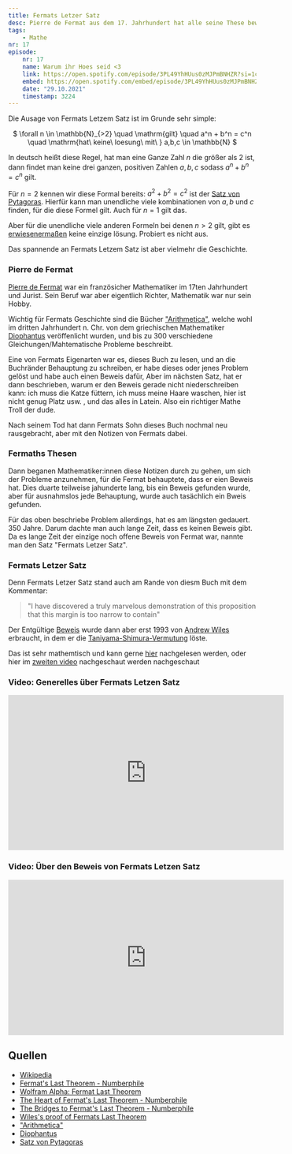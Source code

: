 ```yaml
---
title: Fermats Letzer Satz
desc: Pierre de Fermat aus dem 17. Jahrhundert hat alle seine These bewiesen, nur seine letze nicht. Der Beweis für sein letezts Theorem lies 358 Jahre auf sich warten.
tags:
    - Mathe
nr: 17
episode:
    nr: 17
    name: Warum ihr Hoes seid <3
    link: https://open.spotify.com/episode/3PL49YhHUus0zMJPmBNHZR?si=1ce271b06164439f
    embed: https://open.spotify.com/embed/episode/3PL49YhHUus0zMJPmBNHZR?theme=0&t=3224
    date: "29.10.2021"
    timestamp: 3224
---
```


Die Ausage von Fermats Letzem Satz ist im Grunde sehr simple:
<center>

$ \forall n \in \mathbb{N}_{>2} \quad \mathrm{gilt} \quad a^n + b^n = c^n \quad \mathrm{hat\ keine\ loesung\ mit\ } a,b,c \in \mathbb{N} $

</center>

In deutsch heißt diese Regel, hat man eine Ganze Zahl $n$ die größer als 2 ist, dann findet man keine drei ganzen, positiven Zahlen $a,b,c$ sodass $a^n + b^n = c^n$ gilt.

Für $n=2$ kennen wir diese Formal bereits: $a^2 + b^2 = c^2$ ist der [Satz von Pytagoras](https://de.wikipedia.org/wiki/Satz_des_Pythagoras). Hierfür kann man unendliche viele kombinationen von $a,b$ und $c$ finden, für die diese Formel gilt.
Auch für $n=1$ gilt das.

Aber für die unendliche viele anderen Formeln bei denen $n>2$ gilt, gibt es [erwiesenermaßen](https://en.wikipedia.org/wiki/Wiles%27s_proof_of_Fermat%27s_Last_Theorem) keine einzige lösung. Probiert es nicht aus.

Das spannende an Fermats Letzem Satz ist aber vielmehr die Geschichte.

### Pierre de Fermat
[Pierre de Fermat](https://de.wikipedia.org/wiki/Pierre_de_Fermat) war ein französicher Mathematiker im 17ten Jahrhundert und Jurist.
Sein Beruf war aber eigentlich Richter, Mathematik war nur sein Hobby.

Wichtig für Fermats Geschichte sind die Bücher ["Arithmetica"](https://en.wikipedia.org/wiki/Arithmetica), welche wohl im dritten Jahrhundert n. Chr. von dem griechischen Mathematiker [Diophantus](https://en.wikipedia.org/wiki/Diophantus) veröffenlicht wurden, und bis zu 300 verschiedene Gleichungen/Mahtematische Probleme beschreibt.

Eine von Fermats Eigenarten war es, dieses Buch zu lesen, und an die Buchränder Behauptung zu schreiben, er habe dieses oder jenes Problem gelöst und habe auch einen Beweis dafür, Aber im nächsten Satz, hat er dann beschrieben, warum er den Beweis gerade nicht niederschreiben kann: ich muss die Katze füttern, ich muss meine Haare waschen, hier ist nicht genug Platz usw. , und das alles in Latein.
Also ein richtiger Mathe Troll der dude.

Nach seinem Tod hat dann Fermats Sohn dieses Buch nochmal neu rausgebracht, aber mit den Notizen von Fermats dabei.

### Fermaths Thesen
Dann beganen Mathematiker:innen diese Notizen durch zu gehen, um sich der Probleme anzunehmen, für die Fermat behauptete, dass er eien Beweis hat.
Dies duarte teilweise jahunderte lang, bis ein Beweis gefunden wurde, aber für ausnahmslos jede Behauptung, wurde auch tasächlich ein Bweis gefunden. 

Für das oben beschriebe Problem allerdings, hat es am längsten gedauert. 350 Jahre. Darum dachte man auch lange Zeit, dass es keinen Beweis gibt.
Da es lange Zeit der einzige noch offene Beweis von Fermat war, nannte man den Satz "Fermats Letzer Satz".

### Fermats Letzer Satz

Denn Fermats Letzer Satz stand auch am Rande von diesm Buch mit dem Kommentar:
> "I have discovered a truly marvelous demonstration of this proposition that this margin is too narrow to contain"

Der Entgültige [Beweis](https://en.wikipedia.org/wiki/Wiles%27s_proof_of_Fermat%27s_Last_Theorem) wurde dann aber erst 1993 von [Andrew Wiles](https://en.wikipedia.org/wiki/Andrew_Wiles) erbraucht, in dem er die [Taniyama-Shimura-Vermutung](https://en.wikipedia.org/wiki/Modularity_theorem) löste.


Das ist sehr mathemtisch und kann gerne [hier](https://people.math.wisc.edu/~boston/869.pdf) nachgelesen werden, oder hier im [zweiten video](https://www.youtube.com/watch?v=ua1K3Eo2PQc) nachgeschaut werden nachgeschaut

### Video: Generelles über Fermats Letzen Satz

<iframe width="560" height="315" src="https://www.youtube.com/embed/qiNcEguuFSA" title="YouTube video player" frameborder="0" allow="accelerometer; autoplay; clipboard-write; encrypted-media; gyroscope; picture-in-picture" allowfullscreen></iframe>

### Video: Über den Beweis von Fermats Letzen Satz

<iframe width="560" height="315" src="https://www.youtube.com/embed/ua1K3Eo2PQc" title="YouTube video player" frameborder="0" allow="accelerometer; autoplay; clipboard-write; encrypted-media; gyroscope; picture-in-picture" allowfullscreen></iframe>

## Quellen

* [Wikipedia](https://en.wikipedia.org/wiki/Fermat%27s_Last_Theorem)
* [Fermat's Last Theorem - Numberphile](https://www.youtube.com/watch?v=qiNcEguuFSA)
* [Wolfram Alpha: Fermat Last Theorem](https://mathworld.wolfram.com/FermatsLastTheorem.html)
* [The Heart of Fermat's Last Theorem - Numberphile](https://www.youtube.com/watch?v=ua1K3Eo2PQc)
* [The Bridges to Fermat's Last Theorem - Numberphile](https://www.youtube.com/watch?v=nUN4NDVIfVI)
* [Wiles's proof of Fermats Last Theorem](https://en.wikipedia.org/wiki/Wiles%27s_proof_of_Fermat%27s_Last_Theorem)
* ["Arithmetica"](https://en.wikipedia.org/wiki/Arithmetica)
* [Diophantus](https://en.wikipedia.org/wiki/Diophantus)
* [Satz von Pytagoras](https://de.wikipedia.org/wiki/Satz_des_Pythagoras)